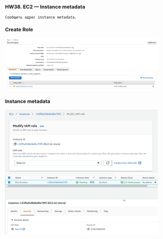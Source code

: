 ### HW38. EC2 — Instance metadata
``` 
Сообщить адрес instance metadata.
```
### Create Role
![screen shot web page](https://github.com/v-kostyukov/ithillel-tasks/blob/master/HW38/img/screen1.png)
### Instance metadata
![screen shot web page](https://github.com/v-kostyukov/ithillel-tasks/blob/master/HW38/img/screen2.png)
![screen shot web page](https://github.com/v-kostyukov/ithillel-tasks/blob/master/HW38/img/screen3.png)
